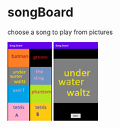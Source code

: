 # songBoard
choose a song to play from pictures

<img src="https://github.com/adventitious/songBoard/blob/master/screenshots/Screenshot_1.jpg" alt="alt text" width="100" height="177"> <img src="https://github.com/adventitious/songBoard/blob/master/screenshots/Screenshot_2.jpg" alt="alt text" width="100" height="177">
